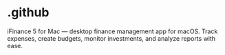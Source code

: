 # .github
iFinance 5 for Mac — desktop finance management app for macOS. Track expenses, create budgets, monitor investments, and analyze reports with ease.
